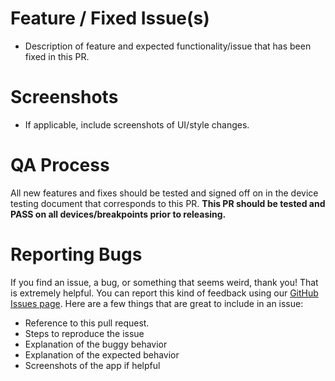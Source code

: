 # Feature / Fixed Issue(s)
- Description of feature and expected functionality/issue that has been fixed in this PR.

# Screenshots
- If applicable, include screenshots of UI/style changes.

# QA Process
All new features and fixes should be tested and signed off on in the device testing document that corresponds to this PR. **This PR should be tested and PASS on all devices/breakpoints prior to releasing.**

# Reporting Bugs
If you find an issue, a bug, or something that seems weird, thank you! That is extremely helpful. You can report this kind of feedback using our [GitHub Issues page](https://github.com/NewSpring/Rock-Native/issues). Here are a few things that are great to include in an issue:

- Reference to this pull request.
- Steps to reproduce the issue
- Explanation of the buggy behavior
- Explanation of the expected behavior
- Screenshots of the app if helpful
